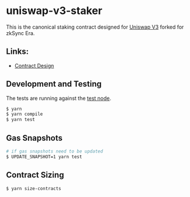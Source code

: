 # uniswap-v3-staker

This is the canonical staking contract designed for [Uniswap V3](https://github.com/uniswap-zksync/era-uniswap-v3-core) forked for zkSync Era.

## Links:

- [Contract Design](docs/Design.md)

## Development and Testing

The tests are running against the [test node](https://github.com/matter-labs/era-test-node).

```sh
$ yarn
$ yarn compile
$ yarn test
```

## Gas Snapshots

```sh
# if gas snapshots need to be updated
$ UPDATE_SNAPSHOT=1 yarn test
```

## Contract Sizing

```sh
$ yarn size-contracts
```
